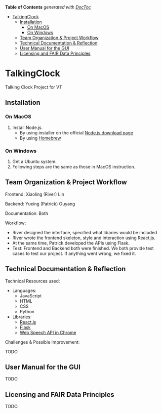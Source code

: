 <!-- START doctoc generated TOC please keep comment here to allow auto update -->
<!-- DON'T EDIT THIS SECTION, INSTEAD RE-RUN doctoc TO UPDATE -->
**Table of Contents**  *generated with [DocToc](https://github.com/thlorenz/doctoc)*

- [TalkingClock](#talkingclock)
  - [Installation](#installation)
    - [On MacOS](#on-macos)
    - [On Windows](#on-windows)
  - [Team Organization & Project Workflow](#team-organization--project-workflow)
  - [Technical Documentation & Reflection](#technical-documentation--reflection)
  - [User Manual for the GUI](#user-manual-for-the-gui)
  - [Licensing and FAIR Data Principles](#licensing-and-fair-data-principles)

<!-- END doctoc generated TOC please keep comment here to allow auto update -->

# TalkingClock
Talking Clock Project for VT

## Installation

### On MacOS

1. Install Node.js.
   * By using installer on the official [Node.js download page](https://nodejs.org/en/download/)
   * By using [Homebrew](https://medium.com/@hayasnc/how-to-install-nodejs-and-npm-on-mac-using-homebrew-b33780287d8f)

### On Windows

1. Get a Ubuntu system.
2. Following steps are the same as those in MacOS instruction.

## Team Organization & Project Workflow

Frontend: Xiaoling (River) Lin

Backend: Yuxing (Patrick) Ouyang

Documentation: Both

Workflow:

* River designed the interface, specified what libaries would be included
* River wrote the frontend skeleton, style and interaction using React.js.
* At the same time, Patrick developed the APIs using Flask.
* Test: Frontend and Backend both were finished. We both provide test cases to test our project. If anything went wrong, we fixed it.

## Technical Documentation & Reflection

Technical Resources used:

- Languages:
  - JavaScript
  - HTML
  - CSS
  - Python
- Libraries:
  - [React.js](https://react.dev/)
  - [Flask](https://flask.palletsprojects.com/en/3.0.x/)
  - [Web Speech API in Chrome](https://developer.mozilla.org/en-US/docs/Web/API/Web_Speech_API)

Challenges & Possible Improvement:

TODO

## User Manual for the GUI

TODO

## Licensing and FAIR Data Principles

TODO
